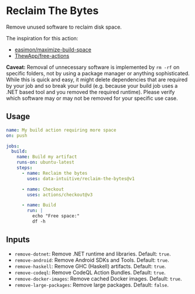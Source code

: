 # Reclaim The Bytes

Remove unused software to reclaim disk space.

The inspiration for this action:

- [easimon/maximize-build-space](https://github.com/easimon/maximize-build-space)
- [ThewApp/free-actions](https://github.com/ThewApp/free-actions)

**Caveat:** Removal of unnecessary software is implemented by `rm -rf`
on specific folders, not by using a package manager or anything
sophisticated. While this is quick and easy, it might delete
dependencies that are required by your job and so break your build
(e.g. because your build job uses a .NET based tool and you removed the
required runtime). Please verify which software may or may not be
removed for your specific use case.

## Usage

``` yaml
name: My build action requiring more space
on: push

jobs:
  build:
    name: Build my artifact
    runs-on: ubuntu-latest
    steps:
      - name: Reclaim the bytes
        uses: data-intuitive/reclaim-the-bytes@v1

      - name: Checkout
        uses: actions/checkout@v3

      - name: Build
        run: |
          echo "Free space:"
          df -h
```

## Inputs

- `remove-dotnet`: Remove .NET runtime and libraries. Default: `true`.
- `remove-android`: Remove Android SDKs and Tools. Default: `true`.
- `remove-haskell`: Remove GHC (Haskell) artifacts. Default: `true`.
- `remove-codeql`: Remove CodeQL Action Bundles. Default: `true`.
- `remove-docker-images`: Remove cached Docker images. Default: `true`.
- `remove-large-packages`: Remove large packages. Default: `false`.
